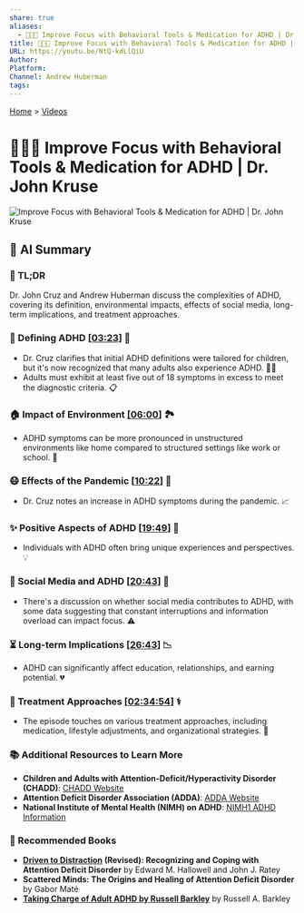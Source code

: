 ```yaml
---
share: true
aliases:
  - 🧠💊🎯 Improve Focus with Behavioral Tools & Medication for ADHD | Dr. John Kruse
title: 🧠💊🎯 Improve Focus with Behavioral Tools & Medication for ADHD | Dr. John Kruse
URL: https://youtu.be/NtQ-kdLlQiU
Author: 
Platform: 
Channel: Andrew Huberman
tags: 
---
```

[Home](../index.md) > [Videos](./index.md)  
# 🧠💊🎯 Improve Focus with Behavioral Tools & Medication for ADHD | Dr. John Kruse  
![Improve Focus with Behavioral Tools & Medication for ADHD | Dr. John Kruse](https://youtu.be/NtQ-kdLlQiU)  
  
## 🤖 AI Summary  
### 🧠 TL;DR  
  
Dr. John Cruz and Andrew Huberman discuss the complexities of ADHD, covering its definition, environmental impacts, effects of social media, long-term implications, and treatment approaches.  
  
### 📍 Defining ADHD \[[03:23](https://youtu.be/NtQ-kdLlQiU&t=203)] 👶  
  
- Dr. Cruz clarifies that initial ADHD definitions were tailored for children, but it's now recognized that many adults also experience ADHD. 🧑‍💼  
- Adults must exhibit at least five out of 18 symptoms in excess to meet the diagnostic criteria. 📋  
  
### 🏠 Impact of Environment [\[06:00](https://youtu.be/NtQ-kdLlQiU&t=360)] 🏞️  
  
- ADHD symptoms can be more pronounced in unstructured environments like home compared to structured settings like work or school. 🏢  
  
### 😷 Effects of the Pandemic \[[10:22](https://youtu.be/NtQ-kdLlQiU&t=622)] 🦠  
  
- Dr. Cruz notes an increase in ADHD symptoms during the pandemic. 📈  
  
### ✨ Positive Aspects of ADHD \[[19:49](https://youtu.be/NtQ-kdLlQiU&t=1189)] 🌟  
  
- Individuals with ADHD often bring unique experiences and perspectives. 💡  
  
### 📱 Social Media and ADHD \[[20:43](https://youtu.be/NtQ-kdLlQiU&t=1243)] 🤳  
  
- There's a discussion on whether social media contributes to ADHD, with some data suggesting that constant interruptions and information overload can impact focus. ⚠️  
  
### ⏳ Long-term Implications \[[26:43](https://youtu.be/NtQ-kdLlQiU&t=1603)] 📉  
  
- ADHD can significantly affect education, relationships, and earning potential. 💔  
  
### 💊 Treatment Approaches \[[02:34:54](https://youtu.be/NtQ-kdLlQiU&t=9294)] ⚕️  
  
- The episode touches on various treatment approaches, including medication, lifestyle adjustments, and organizational strategies. 🧘  
  
### 📚 Additional Resources to Learn More  
  
- **Children and Adults with Attention-Deficit/Hyperactivity Disorder (CHADD)**: [CHADD Website](https://chadd.org/)  
- **Attention Deficit Disorder Association (ADDA)**: [ADDA Website](https://add.org/)  
- **National Institute of Mental Health (NIMH) on ADHD**: [NIMH1 ADHD Information](https://www.nimh.nih.gov/health/topics/attention-deficit-hyperactivity-disorder-adhd)  
  
### 📖 Recommended Books  
  
- **[Driven to Distraction](../books/driven-to-distraction.md) (Revised): Recognizing and Coping with Attention Deficit Disorder** by Edward M. Hallowell and John J. Ratey  
- **Scattered Minds: The Origins and Healing of Attention Deficit Disorder** by Gabor Maté  
- **[Taking Charge of Adult ADHD by Russell Barkley](../books/taking-charge-of-adult-adhd.md)** by Russell A. Barkley  
